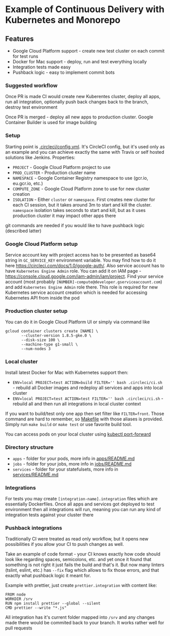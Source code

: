 # Example of Continuous Delivery with Kubernetes and Monorepo

## Features

- Google Cloud Platform support - create new test cluster on each commit for test runs
- Docker for Mac support - deploy, run and test everything locally
- Integration tests made easy
- Pushback logic - easy to implement commit bots

### Suggested workflow

Once PR is made CI would create new Kuberentes cluster, deploy all apps, run all integration, optionally push back changes back to the branch, destroy test environment

Once PR is merged - deploy all new apps to production cluster. Google Container Builder is used for image building

### Setup

Starting point is [.circleci/config.yml](.circleci/config.yml). It's CircleCI config, but it's used only as an example and you can achieve exactly the same with Travis or self hosted solutions like Jenkins. Properties:

- `PROJECT` - Google Cloud Platform project to use
- `PROD_CLUSTER` - Production cluster name
- `NAMESPACE` - Google Container Registry namespace to use (gcr.io, eu.gcr.io, etc.)
- `COMPUTE_ZONE` - Google Cloud Platform zone to use for new cluster creation
- `ISOLATION` - Either `cluster` or `namespace`. First creates new cluster for each CI session, but it takes around 3m to start and kill the cluster. `namespace` isolation takes seconds to start and kill, but as it uses production cluster it may impact other apps there

git commands are needed if you would like to have pushback logic (described latter)

### Google Cloud Platform setup

Service account key with project access has to be presented as base64 string in `GC_SERVICE_KEY` environment variable. You may find how to do it here https://circleci.com/docs/1.0/google-auth/. Also service account has to have `Kubernetes Engine Admin` role. You can add it on IAM page - https://console.cloud.google.com/iam-admin/iam/project. Find your service account (most probably `[NUMBER]-compute@developer.gserviceaccount.com`) and add `Kubernetes Engine Admin` role there. This role is required for new Kubernetes service account creation which is needed for accessing Kubernetes API from inside the pod

### Production cluster setup

You can do it in Google Cloud Platform UI or simply via command like
```
gcloud container clusters create [NAME] \
       --cluster-version 1.8.5-gke.0 \
       --disk-size 100 \
       --machine-type g1-small \
       --num-nodes 3
```

### Local cluster

Install latest Docker for Mac with Kubernetes support then:
- `ENV=local PROJECT=test ACTION=build FILTER='' bash .circleci/ci.sh` - rebuild all Docker images and redeploy all services and apps into local cluster
- `ENV=local PROJECT=test ACTION=test FILTER='' bash .circleci/ci.sh` - rebuild all and then run all integrations in local cluster context

If you want to build/test only one app then set filter like `FILTER=front`. Those command are hard to remember, so [Makefile](Makefile) with those aliases is provided. Simply run `make build` or `make test` or use favorite build tool.

You can access pods on your local cluster using [kubectl port-forward](https://kubernetes.io/docs/tasks/access-application-cluster/port-forward-access-application-cluster/)

### Directory structure

- `apps` - folder for your pods, more info in [apps/README.md](apps/README.md)
- `jobs` - folder for your jobs, more info in [jobs/README.md](jobs/README.md)
- `services` - folder for your statefulsets, more info in [services/README.md](services/README.md)

### Integrations

For tests you may create `[integration-name].integration` files which are essentially Dockerfiles. Once all apps and services got deployed to test environment then all integrations will run, meaning you can run any kind of integration tests against your cluster there

### Pushback integrations

Traditionally CI were treated as read only workflow, but it opens new possibilities if you allow your CI to push changes as well.

Take an example of code format - your CI knows exactly how code should look like regarding spaces, semicolons, etc. and yet once it found that something is not right it just fails the build and that's it. But now many linters (tslint, eslint, etc.) has `--fix` flag which allows to fix those errors, and that exactly what pushback logic it meant for.

Example with prettier, just create `prettier.integration` with content like:
```
FROM node
WORKDIR /srv
RUN npm install prettier --global --silent
CMD prettier --write "*.js"
```
All integration has it's current folder mapped into `/srv` and any changes made there would be commited back to your branch. It works rather well for pull requests
